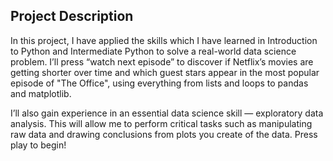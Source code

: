 ## Project Description
In this project, I have applied the skills which I have learned in Introduction to Python and Intermediate Python to solve a real-world data science problem. I’ll press “watch next episode” to discover if Netflix’s movies are getting shorter over time and which guest stars appear in the most popular episode of "The Office", using everything from lists and loops to pandas and matplotlib.

I’ll also gain experience in an essential data science skill — exploratory data analysis. This will allow me to perform critical tasks such as manipulating raw data and drawing conclusions from plots you create of the data. Press play to begin!
